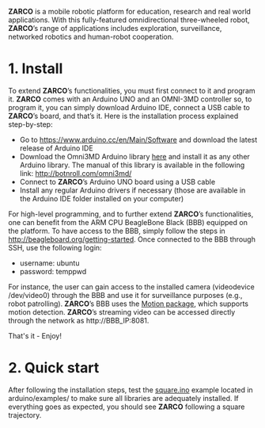 **ZARCO** is a mobile robotic platform for education, research and real world applications. With this fully-featured omnidirectional three-wheeled robot, **ZARCO**’s range of applications includes exploration, surveillance, networked robotics and human-robot cooperation.

# 1. Install
To extend **ZARCO**’s functionalities, you must first connect to it and program it. **ZARCO** comes with an Arduino UNO and an OMNI-3MD controller so, to program it, you can simply download Arduino IDE, connect a USB cable to **ZARCO**’s board, and that’s it. 
Here is the installation process explained step-by-step:
* Go to https://www.arduino.cc/en/Main/Software and download the latest release of Arduino IDE
* Download the Omni3MD Arduino library [here](arduino/library/) and install it as any other Arduino library. The manual of this library is available in the following link: http://botnroll.com/omni3md/ 
* Connect to **ZARCO**’s Arduino UNO board using a USB cable
* Install any regular Arduino drivers if necessary (those are available in the Arduino IDE folder installed on your computer)

For high-level programming, and to further extend **ZARCO**’s functionalities, one can benefit from the ARM CPU BeagleBone Black (BBB) equipped on the platform. To have access to the BBB, simply follow the steps in http://beagleboard.org/getting-started. Once connected to the BBB through SSH, use the following login:
* username: ubuntu
* password: temppwd

For instance, the user can gain access to the installed camera (videodevice /dev/video0) through the BBB and use it for surveillance purposes (e.g., robot patrolling). **ZARCO**’s BBB uses the [Motion package](https://launchpad.net/ubuntu/trusty/+package/motion), which supports motion detection. **ZARCO**’s streaming video can be accessed directly through the network as http://BBB_IP:8081.

That's it - Enjoy!


# 2.	Quick start
After following the installation steps, test the [square.ino](arduino/examples/square/square.ino) example located in arduino/examples/ to make sure all libraries are adequately installed. If everything goes as expected, you should see **ZARCO** following a square trajectory.
